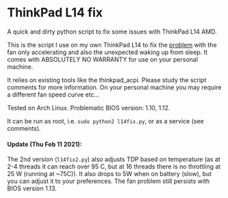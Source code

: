 # ThinkPad L14 fix

A quick and dirty python script to fix some issues with ThinkPad L14 AMD. 

This is the script I use on my own ThinkPad L14 to fix the [problem](https://forums.lenovo.com/topic/findpost/1304/5044792/5164364) with the fan only accelerating and also the unexpected waking up from sleep. It comes with ABSOLUTELY NO WARRANTY for use on your personal machine.

It relies on existing tools like the thinkpad_acpi. Please study the script comments for more information. On your personal machine you may require a different fan speed curve etc...

Tested on Arch Linux. Problematic BIOS version: 1.10, 1.12.

It can be run as root, i.e. ```sudo python2 l14fix.py```, or as a service (see comments).

#### Update (Thu Feb 11 2021):

The 2nd version (``l14fix2.py``) also adjusts TDP based on temperature (as at 2-4 threads it can reach over 95 C, but at 16 threads there is no throttling at 25 W (running at ~75C)). It also drops to 5W when on battery (slow), but you can adjust it to your preferences. The fan problem still persists with BIOS version 1.13.
